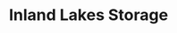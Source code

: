 ---
title: "Inland Lakes Storage"
url: /indian-river/inland-lakes-storage-south-straits-highway/
shop: Mieten
---
